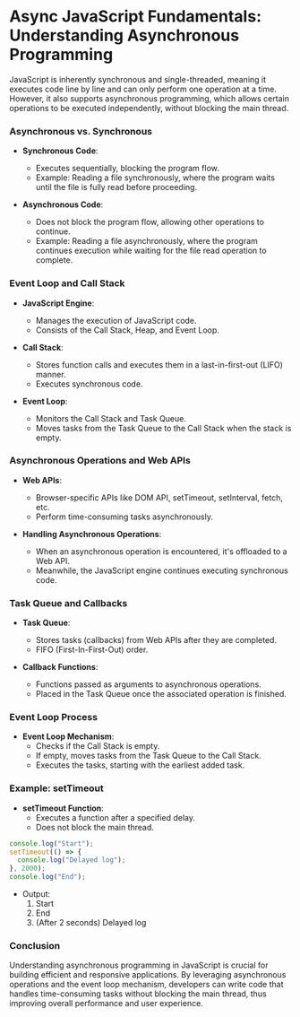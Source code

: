 # Async JavaScript Fundamentals: Understanding Asynchronous Programming

JavaScript is inherently synchronous and single-threaded, meaning it executes code line by line and can only perform one operation at a time. However, it also supports asynchronous programming, which allows certain operations to be executed independently, without blocking the main thread.

### Asynchronous vs. Synchronous

- **Synchronous Code**:

  - Executes sequentially, blocking the program flow.
  - Example: Reading a file synchronously, where the program waits until the file is fully read before proceeding.

- **Asynchronous Code**:
  - Does not block the program flow, allowing other operations to continue.
  - Example: Reading a file asynchronously, where the program continues execution while waiting for the file read operation to complete.

### Event Loop and Call Stack

- **JavaScript Engine**:

  - Manages the execution of JavaScript code.
  - Consists of the Call Stack, Heap, and Event Loop.

- **Call Stack**:

  - Stores function calls and executes them in a last-in-first-out (LIFO) manner.
  - Executes synchronous code.

- **Event Loop**:
  - Monitors the Call Stack and Task Queue.
  - Moves tasks from the Task Queue to the Call Stack when the stack is empty.

### Asynchronous Operations and Web APIs

- **Web APIs**:

  - Browser-specific APIs like DOM API, setTimeout, setInterval, fetch, etc.
  - Perform time-consuming tasks asynchronously.

- **Handling Asynchronous Operations**:
  - When an asynchronous operation is encountered, it's offloaded to a Web API.
  - Meanwhile, the JavaScript engine continues executing synchronous code.

### Task Queue and Callbacks

- **Task Queue**:

  - Stores tasks (callbacks) from Web APIs after they are completed.
  - FIFO (First-In-First-Out) order.

- **Callback Functions**:
  - Functions passed as arguments to asynchronous operations.
  - Placed in the Task Queue once the associated operation is finished.

### Event Loop Process

- **Event Loop Mechanism**:
  - Checks if the Call Stack is empty.
  - If empty, moves tasks from the Task Queue to the Call Stack.
  - Executes the tasks, starting with the earliest added task.

### Example: setTimeout

- **setTimeout Function**:
  - Executes a function after a specified delay.
  - Does not block the main thread.

```javascript
console.log("Start");
setTimeout(() => {
  console.log("Delayed log");
}, 2000);
console.log("End");
```

- Output:
  1. Start
  2. End
  3. (After 2 seconds) Delayed log

### Conclusion

Understanding asynchronous programming in JavaScript is crucial for building efficient and responsive applications. By leveraging asynchronous operations and the event loop mechanism, developers can write code that handles time-consuming tasks without blocking the main thread, thus improving overall performance and user experience.
